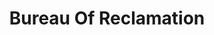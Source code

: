 ---
# This topic lives at
# https://digital.gov/topics/bureau-of-reclamation

slug: "bureau-of-reclamation"

# Topic Title
title: "Bureau Of Reclamation"

# description — keep it short and clear
summary: ""


# Weight
weight: 1

# For more information on managing topics,
# see https://github.com/GSA/digitalgov.gov/wiki
---